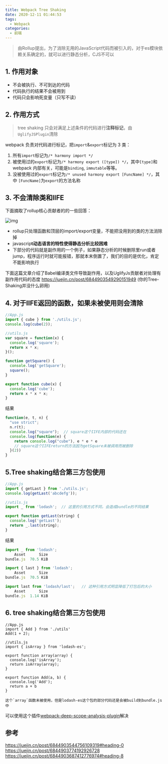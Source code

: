 ```yaml
---
title: Webpack Tree Shaking
date: 2020-12-11 01:44:53
tags:
  - Webpack
categories:
  - 前端
---
```

> 由Rollup提出，为了消除无用的JavaScript代码而被引入的，对于es模块依赖关系确定的，就可以进行静态分析，CJS不可以
<!--more-->
## 1. 作用对象

- 不会被执行、不可到达的代码
- 代码执行的结果不会被用到
- 代码只会影响死变量（只写不读）

## 2. 作用方式

> tree shaking 只会对满足上述条件的代码进行**注释标记**，由`UglifyJSPlugin`清除

webpack 负责对代码进行标记，把`import`&`export`标记为 3 类：

1. 所有`import`标记为`/* harmony import */`
2. 被使用过的`export`标记为`/* harmony export ([type]) */`，其中`[type]`和 webpack 内部有关，可能是`binding`, `immutable`等等。
3. 没被使用过的`export`标记为`/* unused harmony export [FuncName] */`，其中 `[FuncName]`为`export`的方法名称

## 3. 不会清除类和IIFE

下面摘取了rollup核心贡献者的的一些回答：

![img](160bfd6bef36c293)

- rollup只处理函数和顶层的import/export变量，不能把没用到的类的方法消除掉
- javascrip**t动态语言的特性使得静态分析比较困难**
- 下部分的代码就是副作用的一个例子，如果静态分析的时候删除里run或者jump，程序运行时就可能报错，那就本末倒置了，我们的目的是优化，肯定不能影响执行

下面这篇文章介绍了Babel编译类文件导致副作用，以及UglifyJs贡献者对处理有副作用代码的态度
https://juejin.cn/post/6844903549290151949 (你的Tree-Shaking并没什么卵用)

## 4. 对于IIFE返回的函数，如果未被使用则会清除

```js
//App.js
import { cube } from './utils.js';
console.log(cube(2));

//utils.js
var square = function(x) {
  console.log('square');
  return x * x;
}();

function getSquare() {
  console.log('getSquare');
  square();
}

export function cube(x) {
  console.log('cube');
  return x * x * x;
}
```

结果

```js
function(e, t, n) {
  "use strict";
  n.r(t);
  console.log("square");  // square这个IIFE内部的代码还在
  console.log(function(e) {
    return console.log("cube"), e * e * e  
    // square这个IIFEreturn的方法因为getSquare未被调用而被删除
  }(2))
}
```

## 5.Tree shaking结合第三方包使用

```js
//App.js
import { getLast } from './utils.js';
console.log(getLast('abcdefg'));

//utils.js
import _ from 'lodash';  // 这里的引用方式不同，会造成bundle的不同结果

export function getLast(string) {
  console.log('getLast');
  return _.last(string);
}
```

结果

```js
import _ from 'lodash';
    Asset      Size 
bundle.js  70.5 KiB

import { last } from 'lodash';
    Asset      Size
bundle.js  70.5 KiB

import last from 'lodash/last';   // 这种引用方式明显降低了打包后的大小
    Asset      Size
bundle.js  1.14 KiB
```

## 6. tree shaking结合第三方包使用

```jS
//App.js
import { Add } from './utils'
Add(1 + 2);

//utils.js
import { isArray } from 'lodash-es';

export function array(array) {
  console.log('isArray');
  return isArray(array);
}

export function Add(a, b) {
  console.log('Add');
  return a + b
}
```

```
这个`array`函数未被使用，但是lodash-es这个包的部分代码还是会被build到bundle.js中
```

可以使用这个插件[webpack-deep-scope-analysis-plugin](https://github.com/vincentdchan/webpack-deep-scope-analysis-plugin)解决

## 参考

https://juejin.cn/post/6844903544756109319#heading-0
https://juejin.cn/post/6844903774192926728
https://juejin.cn/post/6844903687412776974#heading-8

